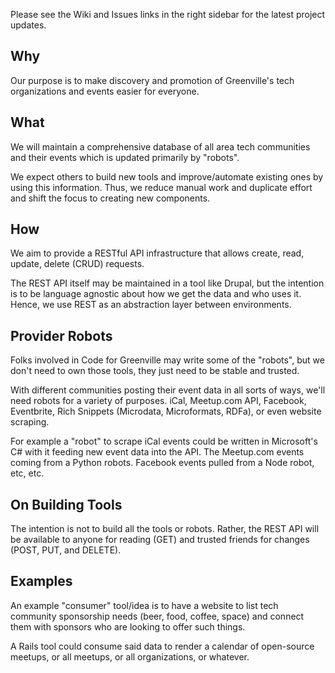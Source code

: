 Please see the Wiki and Issues links in the right sidebar for the latest project updates.

## Why
Our purpose is to make discovery and promotion of Greenville's tech organizations and events easier for everyone.

## What
We will maintain a comprehensive database of all area tech communities and their events which is updated primarily by "robots".

We expect others to build new tools and improve/automate existing ones by using this information. Thus, we reduce manual work and duplicate effort and shift the focus to creating new components.

## How
We aim to provide a RESTful API infrastructure that allows create, read, update, delete (CRUD) requests.

The REST API itself may be maintained in a tool like Drupal, but the intention is to be language agnostic about how we get the data and who uses it. Hence, we use REST as an abstraction layer between environments.

## Provider Robots
Folks involved in Code for Greenville may write some of the "robots", but we don't need to own those tools, they just need to be stable and trusted.

With different communities posting their event data in all sorts of ways, we'll need robots for a variety of purposes. iCal, Meetup.com API, Facebook, Eventbrite, Rich Snippets (Microdata, Microformats, RDFa), or even website scraping.

For example a "robot" to scrape iCal events could be written in Microsoft's C# with it feeding new event data into the API. The Meetup.com events coming from a Python robots. Facebook events pulled from a Node robot, etc, etc.

## On Building Tools

The intention is not to build all the tools or robots. Rather, the REST API will be available to anyone for reading (GET) and trusted friends for changes (POST, PUT, and DELETE).

## Examples
An example "consumer" tool/idea is to have a website to list tech community sponsorship needs (beer, food, coffee, space) and connect them with sponsors who are looking to offer such things.

A Rails tool could consume said data to render a calendar of open-source meetups, or all meetups, or all organizations, or whatever.

